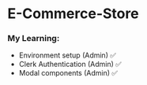 # E-Commerce-Store

### My Learning:

- Environment setup (Admin) ✅
- Clerk Authentication (Admin) ✅
- Modal components (Admin) ✅

